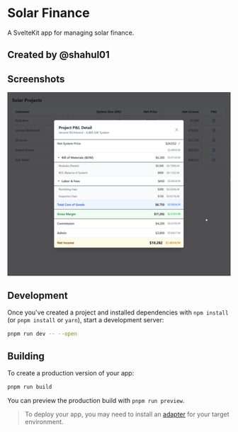 # Solar Finance

A SvelteKit app for managing solar finance.

## Created by @shahul01

## Screenshots

![home.png](/docs/screenshots/home.png)

## Development

Once you've created a project and installed dependencies with `npm install` (or `pnpm install` or `yarn`), start a development server:

```bash
pnpm run dev -- --open
```

## Building

To create a production version of your app:

```bash
pnpm run build
```

You can preview the production build with `pnpm run preview`.

> To deploy your app, you may need to install an [adapter](https://svelte.dev/docs/kit/adapters) for your target environment.
